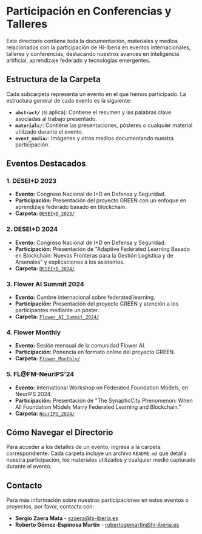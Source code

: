 # Participación en Conferencias y Talleres

Este directorio contiene toda la documentación, materiales y medios relacionados con la participación de HI-Iberia en eventos internacionales, talleres y conferencias, destacando nuestros avances en inteligencia artificial, aprendizaje federado y tecnologías emergentes.

## Estructura de la Carpeta

Cada subcarpeta representa un evento en el que hemos participado. La estructura general de cada evento es la siguiente:

- **`abstract/`** (si aplica): Contiene el resumen y las palabras clave asociadas al trabajo presentado.
- **`materials/`**: Contiene las presentaciones, pósteres o cualquier material utilizado durante el evento.
- **`event_media/`**: Imágenes y otros medios documentando nuestra participación.


## Eventos Destacados

### 1. **DESEI+D 2023**
   - **Evento:** Congreso Nacional de I+D en Defensa y Seguridad.
   - **Participación:** Presentación del proyecto GREEN con un enfoque en aprendizaje federado basado en blockchain.
   - **Carpeta:** [`DESEI+D_2023/`](DESEI+D_2023/)

### 2. **DESEI+D 2024**
   - **Evento:** Congreso Nacional de I+D en Defensa y Seguridad.
   - **Participación:** Presentación de "Adaptive Federated Learning Basado en Blockchain: Nuevas Fronteras para la Gestión Logística y de Arsenales" y explicaciones a los asistentes.
   - **Carpeta:** [`DESEI+D_2024/`](DESEI+D_2024/)

### 3. **Flower AI Summit 2024**
   - **Evento:** Cumbre internacional sobre federated learning.
   - **Participación:** Presentación del proyecto GREEN y atención a los participantes mediante un póster.
   - **Carpeta:** [`Flower_AI_Summit_2024/`](Flower_AI_Summit_2024/)

### 4. **Flower Monthly**
   - **Evento:** Sesión mensual de la comunidad Flower AI.
   - **Participación:** Ponencia en formato online del proyecto GREEN.
   - **Carpeta:** [`Flower_Monthly/`](Flower_Monthly/)

### 5. **FL@FM-NeurIPS'24**
   - **Evento:** International Workshop on Federated Foundation Models, en NeurIPS 2024.
   - **Participación:** Presentación de "The SynapticCity Phenomenon: When All Foundation Models Marry Federated Learning and Blockchain."
   - **Carpeta:** [`NeurIPS_2024/`](NeurIPS_2024/)

## Cómo Navegar el Directorio

Para acceder a los detalles de un evento, ingresa a la carpeta correspondiente. Cada carpeta incluye un archivo `README.md` que detalla nuestra participación, los materiales utilizados y cualquier medio capturado durante el evento.

## Contacto

Para más información sobre nuestras participaciones en estos eventos o proyectos, por favor, contacta con:

- **Sergio Zaera Mata** - szaera@hi-iberia.es
- **Roberto Gómez-Espinosa Martín** - robertogemartin@hi-iberia.es

